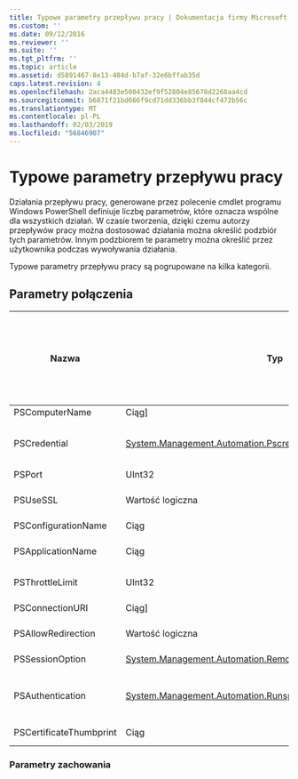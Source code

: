 ```yaml
---
title: Typowe parametry przepływu pracy | Dokumentacja firmy Microsoft
ms.custom: ''
ms.date: 09/12/2016
ms.reviewer: ''
ms.suite: ''
ms.tgt_pltfrm: ''
ms.topic: article
ms.assetid: d5891467-8e13-484d-b7af-32e6bffab35d
caps.latest.revision: 4
ms.openlocfilehash: 2aca4483e500432ef9f52804e85678d2268aa4cd
ms.sourcegitcommit: b6871f21bd666f9cd71dd336bb3f844cf472b56c
ms.translationtype: MT
ms.contentlocale: pl-PL
ms.lasthandoff: 02/03/2019
ms.locfileid: "56846907"
---
```

# <a name="common-workflow-parameters"></a>Typowe parametry przepływu pracy

Działania przepływu pracy, generowane przez polecenie cmdlet programu Windows PowerShell definiuje liczbę parametrów, które oznacza wspólne dla wszystkich działań. W czasie tworzenia, dzięki czemu autorzy przepływów pracy można dostosować działania można określić podzbiór tych parametrów. Innym podzbiorem te parametry można określić przez użytkownika podczas wywoływania działania.

Typowe parametry przepływu pracy są pogrupowane na kilka kategorii.

## <a name="connectivity-parameters"></a>Parametry połączenia

|Nazwa|Typ|Opis|Może być określony przez użytkownika końcowego w czasie wykonywania?|Można określić przez autora przepływu pracy w czasie tworzenia?|Można określić przez autora przepływu pracy przy konkretyzacji?|
|----------|----------|-----------------|-----------------------------------------------------|------------------------------------------------------------|-----------------------------------------------------------|
|PSComputerName|Ciąg]|Lista nazw komputerów, dla których można uruchomić zadania.|Tak|Yes|Tak|
|PSCredential|[System.Management.Automation.Pscredential](/dotnet/api/System.Management.Automation.PSCredential)|Poświadczenia uwierzytelniania do użycia do logowania się do określonych przez parametr PSComputerName komputerów. Ten parametr jest prawidłowy tylko wtedy, gdy określono PSComputerName.|Tak|Yes|Tak|
|PSPort|UInt32|Port, który ma być używany do uruchamiania przepływu pracy.|Tak|Yes|Tak|
|PSUseSSL|Wartość logiczna|Użyj protokołu Secure Sockets Layer (SSL), aby nawiązać bezpiecznego połączenia z komputerem zdalnym, aby uruchomić przepływ pracy.|Tak|Yes|Tak|
|PSConfigurationName|Ciąg|Konfiguracja sesji używane do uruchamiania przepływu pracy.|Tak|Yes|Tak|
|PSApplicationName|Ciąg|Aplikacja część nazwy połączenia identyfikatora URI w celu wykonywania przepływu pracy. Użyj tego parametru, tylko wtedy, gdy nie korzystasz z parametru ConnectionURI.|Tak|Yes|Tak|
|PSThrottleLimit|UInt32|Maksymalna liczba jednoczesnych połączeń, które można ustanowić w celu uruchomienia przepływu pracy.|Tak|TBD|Tak|
|PSConnectionURI|Ciąg]|Tablica pełną identyfikatory URI, które określ punkty końcowe dla interaktywnych sesji używane do uruchamiania przepływu pracy.|Tak|Yes|Tak|
|PSAllowRedirection|Wartość logiczna|Określa, czy w celu umożliwienia przekierowania tego połączenia do alternatywnego identyfikatora URI, aby uruchomić przepływ pracy.|Tak|Yes|Tak|
|PSSessionOption|[System.Management.Automation.Remoting.Pssessionoption](/dotnet/api/System.Management.Automation.Remoting.PSSessionOption)|Zaawansowane opcje sesji używane do uruchamiania przepływu pracy.|Tak|Yes|Tak|
|PSAuthentication|[System.Management.Automation.Runspaces.Authenticationmechanism](/dotnet/api/System.Management.Automation.Runspaces.AuthenticationMechanism)|Wartość [System.Management.Automation.Runspaces.Authenticationmechanism](/dotnet/api/System.Management.Automation.Runspaces.AuthenticationMechanism) wyliczenie, które określa mechanizm uwierzytelniania używany do uwierzytelniania poświadczeń użytkownika.|Tak|Yes|Tak|
|PSCertificateThumbprint|Ciąg|Cyfrowego certyfikatu klucza publicznego (X509) konta użytkownika, który ma uprawnienia do uruchamiania przepływu pracy.|Tak|Yes|Tak|

### <a name="behavior-parameters"></a>Parametry zachowania